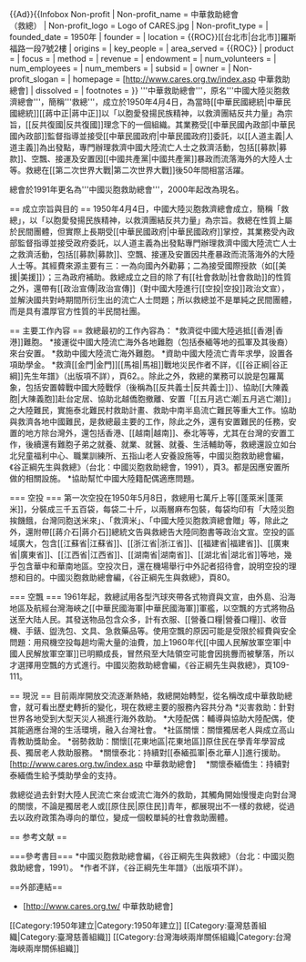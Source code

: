{{Ad}}{{Infobox Non-profit
| Non-profit_name = 中華救助總會<br>（救總）
| Non-profit_logo = Logo of CARES.jpg
| Non-profit_type = 
| founded_date    = 1950年
| founder         =
| location        = {{ROC}}[[台北市|台北市]]羅斯福路一段7號2樓
| origins         = 
| key_people      = 
| area_served     = {{ROC}}
| product         = 
| focus           = 
| method          = 
| revenue         = 
| endowment       = 
| num_volunteers  = 
| num_employees   = 
| num_members     =
| subsid            = 
| owner             = 
| Non-profit_slogan = 
| homepage          = [http://www.cares.org.tw/index.asp 中華救助總會]
| dissolved         =
| footnotes         = 
}}
'''中華救助總會'''，原名'''中國大陸災胞救濟總會'''，簡稱'''救總'''，成立於1950年4月4日，為當時[[中華民國總統|中華民國總統]][[蔣中正|蔣中正]]以「以胞愛發揚民族精神，以救濟團結反共力量」為宗旨，[[反共復國|反共復國]]理念下的一個組織。其業務受[[中華民國內政部|中華民國內政部]]監督指導並接受[[中華民國政府|中華民國政府]]委託，以[[人道主義|人道主義]]為出發點，專門辦理救濟中國大陸流亡人士之救濟活動，包括[[募款|募款]]、空飄、接運及安置因[[中國共產黨|中國共產黨]]暴政而流落海外的大陸人士等。救總在[[第二次世界大戰|第二次世界大戰]]後50年間相當活躍。

總會於1991年更名為'''中國災胞救助總會'''，2000年起改為現名。

== 成立宗旨與目的 ==
1950年4月4日，中國大陸災胞救濟總會成立，簡稱「救總」，以「以胞愛發揚民族精神，以救濟團結反共力量」為宗旨。救總在性質上屬於民間團體，但實際上長期受[[中華民國政府|中華民國政府]]掌控，其業務受內政部監督指導並接受政府委託，以人道主義為出發點專門辦理救濟中國大陸流亡人士之救濟活動，包括[[募款|募款]]、空飄、接運及安置因共產暴政而流落海外的大陸人士等。其經費來源主要有三：一為向國內外勸募；二為接受國際授款（如[[美援|美援]]）；三為政府補助。救總成立之目的除了有[[社會救助|社會救助]]的性質之外，還帶有[[政治宣傳|政治宣傳]]（對中國大陸進行[[空投|空投]]政治文宣），並解決國共對峙期間所衍生出的流亡人士問題；所以救總並不是單純之民間團體，而是具有濃厚官方性質的半民間社團。

== 主要工作內容 ==
救總最初的工作內容為：
*救濟從中國大陸逃抵[[香港|香港]]難胞。
*接運從中國大陸流亡海外各地難胞（包括泰緬等地的孤軍及其後裔）來台安置。
*救助中國大陸流亡海外難胞。
*資助中國大陸流亡青年求學，設置各項助學金。
*救濟[[金門|金門]][[馬祖|馬祖]]戰地災民<ref>作者不詳，《[[谷正綱|谷正綱]]先生年譜》（出版項不詳），頁62。</ref>。除此之外，救總的業務可以說是包羅萬象，包括安置韓戰中國大陸戰俘（後稱為[[反共義士|反共義士]]）、協助[[大陳義胞|大陳義胞]]赴台定居、協助北越僑胞撤離、安置「[[五月逃亡潮|五月逃亡潮]]」之大陸難民，實施泰北難民村救助計畫、救助中南半島流亡難民等重大工作。協助與救濟各地中國難民，是救總最主要的工作，除此之外，還有安置難民的任務，安置的地方除台灣外，還包括香港、[[越南|越南]]、泰北等等，尤其在台灣的安置工作，後續還有難胞子弟之就養、就業、就醫、就養、生活輔助等，救總還設立如台北兒童福利中心、職業訓練所、五指山老人安養設施等，<ref>中國災胞救助總會編，《谷正綱先生與救總》（台北：中國災胞救助總會，1991），頁3。</ref>都是因應安置所做的相關設施。
*協助幫忙中國大陸籍配偶適應問題。

=== 空投 ===
第一次空投在1950年5月8日，救總用七萬斤上等[[蓬萊米|蓬萊米]]，分裝成三千五百袋，每袋二十斤，以兩層麻布包裝，每袋均印有「大陸災胞挨饑餓，台灣同胞送米來」、「救濟米」、「中國大陸災胞救濟總會贈」等，除此之外，還附帶[[蔣介石|蔣介石]]總統文告與救總告大陸同胞書等政治文宣。空投的區域廣大，包含[[江蘇省|江蘇省]]、[[浙江省|浙江省]]、[[福建省|福建省]]、[[廣東省|廣東省]]、[[江西省|江西省]]、[[湖南省|湖南省]]、[[湖北省|湖北省]]等地，幾乎包含華中和華南地區。空投次日，還在機場舉行中外記者招待會，說明空投的理想和目的。<ref>中國災胞救助總會編，《谷正綱先生與救總》，頁80。</ref>　

=== 空飄 ===
1961年起，救總試用各型汽球夾帶各式物資與文宣，由外島、沿海地區及航經台灣海峽之[[中華民國海軍|中華民國海軍]]軍艦，以空飄的方式將物品送至大陆人民。其發送物品包含众多，計有衣服、[[營養口糧|營養口糧]]、收音機、手錶、盥洗包、文具、急救藥品等。使用空飄的原因可能是受限於經費與安全問題：用飛機空投每趟均需大量的油費，加上1960年代[[中國人民解放軍空軍|中國人民解放軍空軍]]已明顯成長，冒然飛至大陆領空可能會因挑釁而被擊落，所以才選擇用空飄的方式進行。<ref>中國災胞救助總會編，《谷正綱先生與救總》，頁109-111。</ref>

== 現況 ==
目前兩岸開放交流逐漸熱絡，救總開始轉型，從名稱改成中華救助總會，就可看出歷史轉折的變化，現在救總主要的服務內容共分為
*災害救助：針對世界各地受到大型天災人禍進行海外救助。
*大陸配偶：輔導與協助大陸配偶，使其能適應台灣的生活環境，融入台灣社會。
*社區關懷：關懷獨居老人與成立高山青教助獎助金。
*弱勢救助：關懷[[花東地區|花東地區]]原住民在學青年學習成長、獨居老人救助服務。
*關懷泰北：持續對[[泰緬孤軍|泰北華人]]進行援助。<ref>[http://www.cares.org.tw/index.asp 中華救助總會]</ref>　
*關懷泰緬僑生：持續對泰緬僑生給予獎助學金的支持。

救總從過去針對大陸人民流亡來台或流亡海外的救助，其觸角開始慢慢走向對台灣的關懷，不論是獨居老人或[[原住民|原住民]]青年，都展現出不一樣的救總，從過去以政府政策為導向的單位，變成一個較單純的社會救助團體。

== 参考文献 ==
<div style="font-size:85%">
<references/>
</div>

===參考書目===
*中國災胞救助總會編，《谷正綱先生與救總》（台北：中國災胞救助總會，1991）。
*作者不詳，《谷正綱先生年譜》（出版項不詳）。

==外部連結==
* [http://www.cares.org.tw/ 中華救助總會]

[[Category:1950年建立|Category:1950年建立]]
[[Category:臺灣慈善組織|Category:臺灣慈善組織]]
[[Category:台灣海峽兩岸關係組織|Category:台灣海峽兩岸關係組織]]